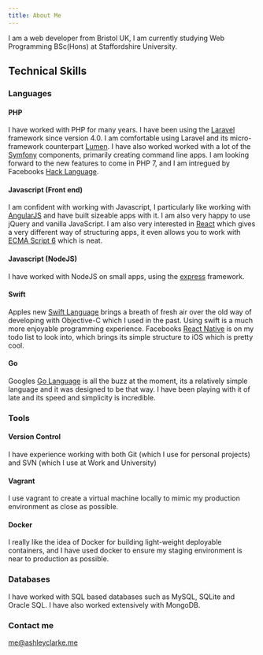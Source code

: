```yaml
---
title: About Me
---
```


I am a web developer from Bristol UK, I am currently studying Web Programming BSc(Hons) at Staffordshire University.

## Technical Skills

### Languages

#### PHP

I have worked with PHP for many years. I have been using the [Laravel](http://laravel.com) framework since version 4.0. I am comfortable using Laravel and its micro-framework counterpart [Lumen](http://lumen.laravel.com). I have also worked worked with a lot of the [Symfony](http://symfony.com) components, primarily creating command line apps. I am looking forward to the new features to come in PHP 7, and I am intregued by Facebooks [Hack Language](http://hacklang.org).

#### Javascript (Front end)
I am confident with working with Javascript, I particularly like working with [AngularJS](http://angularjs.org) and have built sizeable apps with it. I am also very happy to use jQuery and vanilla JavaScript. I am also very interested in [React](https://facebook.github.io/react) which gives a very different way of structuring apps, it even allows you to work with [ECMA Script 6](https://github.com/lukehoban/es6features) which is neat.

#### Javascript (NodeJS)
I have worked with NodeJS on small apps, using the [express](http://expressjs.com) framework.

#### Swift
Apples new [Swift Language](https://developer.apple.com/swift) brings a breath of fresh air over the old way of developing with Objective-C which I used in the past. Using swift is a much more enjoyable programming experience.
Facebooks [React Native](https://facebook.github.io/react-native) is on my todo list to look into, which brings its simple structure to iOS which is pretty cool.

#### Go
Googles [Go Language](http://golang.org) is all the buzz at the moment, its a relatively simple language and it was designed to be that way. I have been playing with it of late and its speed and simplicity is incredible.

### Tools

#### Version Control
I have experience working with both Git (which I use for personal projects) and SVN (which I use at Work and University)

#### Vagrant
I use vagrant to create a virtual machine locally to mimic my production environment as close as possible.

#### Docker
I really like the idea of Docker for building light-weight deployable containers, and I have used docker to ensure my staging environment is near to production as possible.

### Databases
I have worked with SQL based databases such as MySQL, SQLite and Oracle SQL. I have also worked extensively with MongoDB.

### Contact me

[me@ashleyclarke.me](mailto:me@ashleyclarke.me)